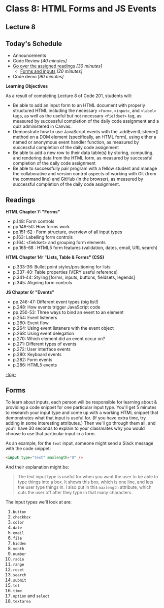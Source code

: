 # Class 8: HTML Forms and JS Events

<a id="top"></a>
## Lecture 8

## Today's Schedule
- Announcements
- Code Review *[40 minutes]*
- [Go over the assigned readings](#readings) *[30 minutes]*
  - [Forms and inputs](#forms) *[20 minutes]*
- Code demo *[90 minutes]*

**Learning Objectives**

As a result of completing Lecture 8 of Code 201, students will:
- Be able to add an input form to an HTML document with properly structured HTML including the necessary `<form>`, `<input>`, and `<label>` tags, as well as the useful but not necessary `<fieldset>` tag, as measured by successful completion of the daily code assignment and a quiz administered in Canvas.
- Demonstrate how to use JavaScript events with the .addEventListener() method on a DOM element (specifically, an HTML form), using either a named or anonymous event handler function, as measured by successful completion of the daily code assignment
- Be able to add a new row to their data table(s) by storing, computing, and rendering data from the HTML form, as measured by successful completion of the daily code assignment
- Be able to successfully pair program with a fellow student and manage the collaborative and version control aspects of working with Git (from the command line) and GitHub (in the browser), as measured by successful completion of the daily code assignment.

<a id="readings"></a>

## Readings

**HTML Chapter 7: "Forms"**

- p.148: Form controls
- pp.149-50: How forms work
- pp.151-62 : Form structure, overview of all input types
- p.163: Labelling form controls
- p.164: \<fieldset\> and grouping form elements
- pp.165-68 : HTML5 form features (validation, dates, email, URL search)

**HTML Chapter 14: "Lists, Table & Forms" (CSS)**

- p.333-36: Bullet point styles/positioning for lists
- p.337-40: Table properties (VERY useful reference)
- p.341-44: Styling [forms, inputs, buttons, fieldsets, legends]
- p.345: Aligning form controls

**JS Chapter 6: "Events"**

- pp.246-47: Different event types (big list!)
- p.248: How events trigger JavaScript code
- pp.250-53: Three ways to bind an event to an element
- p.254: Event listeners
- p.260: Event flow
- p.264: Using event listeners with the event object
- p.268: Using event delegation
- p.270: Which element did an event occur on?
- p.271: Different types of events
- p.272: User interface events
- p.280: Keyboard events
- p.282: Form events
- p.286: HTML5 events

[-top-](#top)

<a id="forms"></a>

## Forms

To learn about inputs, each person will be responsible for learning about & providing a code snippet for one particular input type. You'll get 5 minutes to research your input type and come up with a working HTML snippet that demonstrates what that input is useful for. (If you have extra time, try adding in some interesting attributes.) Then we'll go through them all, and you'll have 30 seconds to explain to your classmates why you would choose to use that particular input in a form.

As an example, for the `text` input, someone might send a Slack message with the code snippet:

```html
<input type="text" maxlength="8" />
```

And their explanation might be:

>The text input type is useful for when you want the user to be able to type things into a box. It shows this box, which is one line, and lets the user type things in. I also put in this `maxlength` attribute, which cuts the user off after they type in that many characters.


The input types we'll look at are:

1. `button`
1. `checkbox`
1. `color`
1. `date`
1. `email`
1. `file`
1. `hidden`
1. `month`
1. `number`
1. `radio`
1. `range`
1. `reset`
1. `search`
1. `submit`
1. `tel`
1. `time`
1. `option` and `select`
1. `textarea`